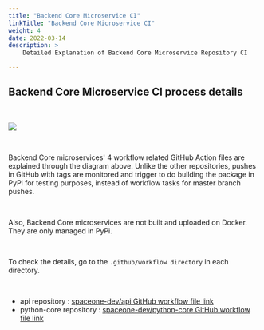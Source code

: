 ```yaml
---
title: "Backend Core Microservice CI"
linkTitle: "Backend Core Microservice CI"
weight: 4
date: 2022-03-14
description: >
    Detailed Explanation of Backend Core Microservice Repository CI

---
```


## Backend Core Microservice CI process details

</br>

![](/docs/developers/CICD/backend-core-microservice-ci/img/backend_core_microservice_ci.png)

</br>

Backend Core microservices' 4 workflow related GitHub Action files are explained through the diagram above. Unlike the other repositories, pushes in GitHub with tags are monitored and trigger to do building the package in PyPi for testing purposes, instead of workflow tasks for master branch pushes. 

</br>

Also, Backend Core microservices are not built and uploaded on Docker. They are only managed in PyPi.  

</br>

To check the details, go to the `.github/workflow directory` in each directory.

</br>

* api repository : [spaceone-dev/api GitHub workflow file link](https://github.com/spaceone-dev/api/tree/master/.github/workflows)
* python-core repository : [spaceone-dev/python-core GitHub workflow file link](https://github.com/spaceone-dev/python-core/tree/master/.github/workflows)

